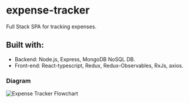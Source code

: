 # expense-tracker

Full Stack SPA for tracking expenses.

## Built with:

- Backend: Node.js, Express, MongoDB NoSQL DB.
- Front-end: React-typescript, Redux, Redux-Observables, RxJs, axios.

### Diagram


![Expense Tracker Flowchart](https://user-images.githubusercontent.com/30180095/134678898-070bd627-49d6-41df-a21c-16f3887c88fb.PNG)
